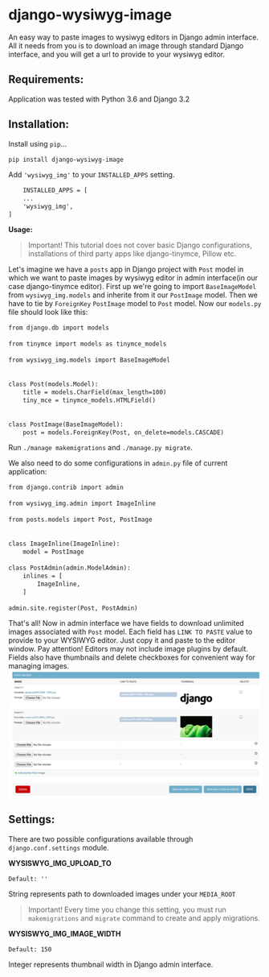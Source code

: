 # django-wysiwyg-image #

An easy way to paste images to wysiwyg editors in Django admin interface. All it needs from you is to download an image through standard Django interface, and you will get a url to provide to your wysiwyg editor.

Requirements:
-------------
Application was tested with Python 3.6 and Django 3.2

Installation:
-------------

Install using ``pip``...

    pip install django-wysiwyg-image

Add ``'wysiwyg_img'`` to your ``INSTALLED_APPS`` setting.

        INSTALLED_APPS = [
        ...
        'wysiwyg_img',
    ]


**Usage:**

>Important! This tutorial does not cover basic Django configurations, installations of third party apps like django-tinymce, Pillow etc.

Let's imagine we have a ``posts`` app in Django project with ``Post`` model in which we want to paste images by wysiwyg editor in admin interface(in our case django-tinymce editor). First up we're going to import ``BaseImageModel`` from ``wysiwyg_img.models`` and inherite from it our ``PostImage`` model. Then we have to tie by ``ForeignKey`` ``PostImage`` model to ``Post`` model. Now our ``models.py`` file should look like this:

```
from django.db import models

from tinymce import models as tinymce_models

from wysiwyg_img.models import BaseImageModel


class Post(models.Model):
    title = models.CharField(max_length=100)
    tiny_mce = tinymce_models.HTMLField()


class PostImage(BaseImageModel):
    post = models.ForeignKey(Post, on_delete=models.CASCADE)
```
Run ``./manage makemigrations`` and ``./manage.py migrate``.

We also need to do some configurations in ``admin.py`` file of current application:

```
from django.contrib import admin

from wysiwyg_img.admin import ImageInline

from posts.models import Post, PostImage


class ImageInline(ImageInline):
    model = PostImage

class PostAdmin(admin.ModelAdmin):
    inlines = [
        ImageInline,
    ]

admin.site.register(Post, PostAdmin)

```
That's all! Now in admin interface we have fields to download unlimited images associated with ``Post`` model. Each field has ``LINK TO PASTE`` value to provide to your WYSIWYG editor. Just copy it and paste to the editor window. Pay attention! Editors may not include image plugins by default. Fields also have thumbnails and delete checkboxes for convenient way for managing images.
![](images/admin_interface.png)

Settings:
---------

There are two possible configurations available through ``django.conf.settings`` module.

**WYSISWYG_IMG_UPLOAD_TO**

    Default: ''

String represents path to downloaded images under your ``MEDIA_ROOT``
>Important! Every time you change this setting, you must run ``makemigrations`` and ``migrate`` command to create and apply migrations.


**WYSISWYG_IMG_IMAGE_WIDTH**

    Default: 150

Integer represents thumbnail width in Django admin interface.